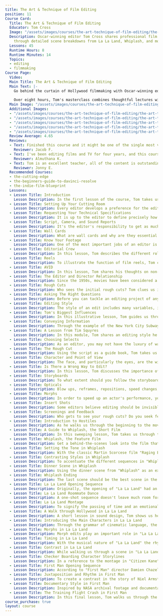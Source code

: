 ```yaml
---
title: The Art & Technique of Film Editing
position: 11
Course Card:
  Title: The Art & Technique of Film Editing
  Educator: Tom Cross
  Image: "/assets/images/courses/the-art-technique-of-film-editing/the-art-technique-of-film-editing.jpg"
  Description: Oscar-winning editor Tom Cross shares professional film editing techniques
    through detailed scene breakdowns from La La Land, Whiplash, and more.
  Lessons: 45
  Runtime Hours: 8
  Runtime Minutes: 14
  Topics:
  - editing
  - filmmaking
Course Page:
  Video: 
  Main Title: The Art & Technique of Film Editing
  Main Text: |-
    Go behind the curtain of Hollywood filmmaking with Oscar-winning editor Tom Cross, ACE as he teaches you the practices that are expected of feature-film editors, as well as the processes and methodologies that have made him one of the leading editors working in the industry today. 
    
    Over eight hours, Tom's masterclass combines thoughtful lectures with in-depth deconstructions of scenes from many of Tom’s biggest projects including La La Land, First Man, Whiplash and more, making it a must-see for editors and filmmakers of all levels and genres.
  Main Image: "/assets/images/courses/the-art-technique-of-film-editing/the-art-technique-of-film-editing-1.jpg"
  Additional Images: 
  - "/assets/images/courses/the-art-technique-of-film-editing/the-art-technique-of-film-editing-2.jpg"
  - "/assets/images/courses/the-art-technique-of-film-editing/the-art-technique-of-film-editing-3.jpg"
  - "/assets/images/courses/the-art-technique-of-film-editing/the-art-technique-of-film-editing-4.jpg"
  - "/assets/images/courses/the-art-technique-of-film-editing/the-art-technique-of-film-editing-5.jpg"
  - "/assets/images/courses/the-art-technique-of-film-editing/the-art-technique-of-film-editing-6.jpg"
  Review Average: 4.65
  Reviews:
  - Text: Finished this course and it might be one of the single most valuable things in terms of editing that I have seen. I went to film school and got the basics of editing and theory but this course helped to elevate everything I learned there so much. Very inspiring course and one that I plan on watching through again soon.
    Reviewer: Jacob F.
  - Text: I've been editing films and TV for four years, and this course has taught me so much, I highly recommend it for not only editors but directors, cinematographers, producers, and everyone loves to get a deep understanding of the real film industry.
    Reviewer: Almuthana K.
  - Text: Tom is an excellent teacher, all of the content is outstanding and the insights you will gain on the art and craft of film editing are well worth the price of admission... a relatively rare opportunity to get this level of access to such a talented editor who shares their wisdom on the craft of film editing in articulate depth and practical detail.
    Reviewer: Jonny E.
  Recommended Courses:
  - the-cutting-edge
  - the-beginners-guide-to-davinci-resolve
  - the-indie-film-blueprint
  Lessons:
  - Lesson Title: Introduction
    Lesson Description: In the first lesson of the course, Tom takes us back to his early days working in New York City as a commercial, documentary, and TV assistant editor. Wanting to get his hands on the brand new AVID non-linear editing system, Tom worked wherever he could, learning from other masters for years before he transitioned to the editor role. Later in his career, he demonstrates how relationships are the key to the filmmaking business, when he called on his AVID reps to loan him an editing suite for a small budget movie he was working on, "Whiplash", which would ultimately win Tom an Academy Award in Editing.
  - Lesson Title: Setting Up Your Cutting Room
    Lesson Description: Every editor develops a preference for the editing room setup, but in this lesson we also learn when an editor might change the layout to suit the needs of the director and producer. Choosing a room with a window or one that is completely dark, how to arrange your speakers, creating a wall calendar for the movie development, to organizing the scenes in a "wall of cards" - these are all considerations for any feature film editor. Tom also describes his infamous "Do Not Disturb" red light that prevents unwanted disruptions when reviewing the latest edits.
  - Lesson Title: Requesting Your Technical Specifications
    Lesson Description: It is up to the editor to define precisely how you want your footage. You have the power to ask for what you need, says Tom. That includes the specific codec you're working in, burned in timecode for the sound editor, the aspect ratio and resolution, the media naming convention, and especially the Frame and Focus Leader. If you don't ask, the studio might default to the last film they worked on, with completely different technical specifications.
  - Lesson Title: Script, Camera, and Sound Reports
    Lesson Description: It's the editor's responsibility to get as much information as possible about the footage you receive. In this lesson, Tom discusses the typical notes he'll receive during a feature film shoot, including director's comments, updates from the script supervisor, and notes from the camera and sound department.
  - Lesson Title: Wall Cards
    Lesson Description: What are wall cards and why are they essential for organizing a movie structure as it's being filmed? Tom clues us into the typical conventions and also how he personally uses wall cards.
  - Lesson Title: Know Your Footage
    Lesson Description: One of the most important jobs of an editor is to know the footage. That means watching every frame that's been shot, organizing dailies, and creating an inventory of everything. Tom guides us through his process, including the highly time consuming but essential job of script syncing all the footage.
  - Lesson Title: Editorial Crew
    Lesson Description: In this lesson, Tom describes the different roles of an editorial crew and how they collaborate on an edit. He also provides advice to assistant editors who want to learn on the job. Lastly, we learn about relying on subject experts when a film needs to be accurate, and when it's possible to push aside realism to improve the cinematic and dramatic story.
  - Lesson Title: Reels
    Lesson Description: To illustrate the function of film reels, Tom compares an editor to a train dispatcher sending multiple trains out concurrently. On a film, the editor has to task multiple assignments to other departments, such as sound mixing and visual effects. Separating the movie into smaller portions - or reels - has a practical history with film, but it continues to serve a vital role in editing today.
  - Lesson Title: AVID
    Lesson Description: In this lesson, Tom shares his thoughts on non-linear editing systems, including Adobe Premiere, Apple Final Cut, and AVID Media Composer. He emphasizes that while all programs are capable and useful, there's a few reasons why feature films are typically edited in AVID.
  - Lesson Title: The Editor and Director Relationship
    Lesson Description: Since the 1950s, movies have been considered a director's medium, and the editor is hired to execute that vision. But in Tom's experience, each director has a completely different perspective on the editor relationship. He describes his process with director Damien Chazelle and how they have developed a trust for one another after collaborating on films such as "La La Land" , "Whiplash", and "First Man".
  - Lesson Title: Rough Cuts
    Lesson Description: Who sees the initial rough cuts? Tom clues us into the intimate, trusted relationship between an editor and director, and the etiquette for showing dailies and rough cuts to a film's producers and studio representatives.
  - Lesson Title: Asking The Right Questions
    Lesson Description: Before you can tackle an editing project of any size or complexity, you must first answer a series of questions. What is the movie about? What is the theme and tone? The answers will inform the editing style and whether you're editing for character, story, or theme.
  - Lesson Title: Editing Style
    Lesson Description: The style of an edit includes many variables, including rhythm, pace, timing, shot selection, and inserts. In his perspective, Tom says sometimes you want the edit to be invisible, and other times you want viewers to notice the editing. He illustrates edit style with a look at "JFK", which mixes in archival footage in a unique way.
  - Lesson Title: Tom's Biggest Influences
    Lesson Description: In this illustrative lesson, Tom guides us through his favourite scenes in a number of classic films, including "Heat", "The French Connection", "Raging Bull", "Lawrence of Arabia" and more. We learn about rhythm, parallel cutting, and contrast, as well as editing for impact.
  - Lesson Title: Conveying Information
    Lesson Description: Through the example of the New York City Subway, Tom describes the appropriate time and place for conveying information in a movie, in order to guide viewers rather than overwhelm them.
  - Lesson Title: A Lesson from Tim Squyres
    Lesson Description: In this module, Tom shares an editing style he's learned from Tim Squyres, editor for director Ang Lee (Life of Pi, Crouching Tiger, Hidden Dragon).
  - Lesson Title: Choosing Selects
    Lesson Description: As an editor, you may not have the luxury of watching all the footage more than once, so you have to make it count. Tom reveals his own process for selecting favorite shots and placing them in initial sequences.
  - Lesson Title: The Rough Cut
    Lesson Description: Using the script as a guide book, Tom takes us through his approach to the first assembly. With notes from the director and script supervisor, along with your own intuition and process, there are multiple ways to tackle the first pass through of a film edit.
  - Lesson Title: Character and Point of View
    Lesson Description: The face, and particularly the eyes, are the window to a character. Using examples from Hitchcock, Tom gives us an insight into his approach to a scene with multiple characters, and how we use the gaze to determine a scene's geography and character focus.
  - Lesson Title: Is There a Wrong Way to Edit?
    Lesson Description: In this lesson, Tom discusses the importance of serving the story and characters, rather than imposing your own ego and style to an edit.
  - Lesson Title: Storyboards
    Lesson Description: To what extent should you follow the storyboards or animatics provided to you as an editor? Tom presents a few different perspectives on storyboards, and why for his films he prefers to cut based on the actors' performances rather than following a strict storyboard.
  - Lesson Title: Opticals
    Lesson Description: Blow ups, reframes, repositions, speed changes, morphs, flops - these are all types of opticals, which are simple effects used by editors to help the story. You can get away with a lot of image alterations, but they have to be done purposeful.
  - Lesson Title: Morphs
    Lesson Description: In order to speed up an actor's performance, you may have to use a morph effect, where you blend together images of the actor's face as seamlessly as possible. While it's an essential tool, the morph effect has to be used with precision to ensure the audience doesn't notice it.
  - Lesson Title: Insert Shots
    Lesson Description: Some editors believe editing should be invisible, but using the example of "Whiplash", Tom reveals how director Damien Chazelle wanted the edit to become its own character in the film. By capturing a variety of inserts - or close up details of objects - Chazelle ensured that he had enough little pieces to create a rhythm in the edit.
  - Lesson Title: Screenings and Feedback
    Lesson Description: Who gets to see your rough cuts? Do you seek feedback? How much do the opinions of friends, family, and even your editorial crew inform or change your own beliefs on the film direction? In this lesson, Tom discusses the important considerations when you open your rough cuts to screenings.
  - Lesson Title: Introduction to Hostiles
    Lesson Description: As he walks us through the beginning to the movie "Hostiles", Tom clues us into his editing decisions with selling stunts, how to use sound prelaps for transitions, and how to purposefully disorient viewers before bringing all the pieces together. Most importantly, he emphasizes his philosophy on favoring faces - especially if they're familiar movie star faces like Christian Bale.
  - Lesson Title: A Guide to Whiplash, the Short Film
    Lesson Description: In this sweeping lesson, Tom takes us through the short film version of "Whiplash". Using the language of editing, we see how the viewer experiences extreme discomfort and dizzying fear in only a few short minutes. We see how inserts and closeups, editing rhythm and contrasting pace, and the use of the character's gaze all work in tandem to put us inside the world of a jazz drummer.
  - Lesson Title: Whiplash, the Feature Film
    Lesson Description: Get a behind-the-scenes look into the film that earned Tom Cross an Academy Award in Editing, as well as nominations for Best Picture and Best Adapted Screenplay. Now that you've seen the making of the short film, in this lesson Tom shows us how he and director Damien Chazelle had to revise their approach when they edited the feature-length version.
  - Lesson Title: Setting the Tone in Whiplash
    Lesson Description: With the classic Martin Scorcese film "Raging Bull" as a guide, Tom shows us how he borrowed editing styles from action and sports films to set the tone for "Whiplash".
  - Lesson Title: Contrasting Styles in Whiplash
    Lesson Description: To accentuate the different sequences in "Whiplash", Tom recounts how he chose to contrast the pace, rhythm and speed from scene to scene.
  - Lesson Title: Dinner Scene in Whiplash
    Lesson Description: Using the dinner scene from "Whiplash" as an example, Tom shows us how to setup classical geography around a table, build up tension with the pace of the cuts, and push character development within one scene.
  - Lesson Title: Whiplash Ending
    Lesson Description: The last scene should be the best scene in the movie, says Tom Cross, describing his shared philosophy with director Damien Chazelle. In this lesson, Tom recalls all of the initial attempts at ending "Whiplash", before focusing on the essential and most dramatic elements. Through the process of syncing music and drum shots with the emotional character performances, we see how Tom built up the film's closing scene in a way that resembles the blood bath in "The Wild Bunch".
  - Lesson Title: La La Land Opening Sequence
    Lesson Description: Originally, the opening of "La La Land" had an old fashioned overture with screen credits before the first musical dance number. But when it didn't seem to work, Tom illustrates how thinking outside the box with a visual effect enabled the film to blend a single shot sequence with an introduction to our main characters on the Los Angeles freeway.
  - Lesson Title: La La Land Roommate Dance
    Lesson Description: A one-shot sequence doesn't leave much room for editing, but Tom shows us how this musical scene was greatly improved with hidden cuts, morphs and speed changes to sync with the music, and a composited background from different takes.
  - Lesson Title: La La Land Montage
    Lesson Description: To signify the passing of time and an emotional shift in Emma Stone's character, we see the clever use of dissolves and collages in a montage love letter to Hollywood.
  - Lesson Title: A Walk through Hollywood in La La Land
    Lesson Description: A short lesson in sound design, Tom shows us how Emma Stone's simple night time walk through Hollywood is enhanced with ambient and footstep sounds.
  - Lesson Title: Introducing the Main Characters in La La Land
    Lesson Description: Through the grammar of cinematic language, the audience is introduced to Emma Stone and Ryan Gosling with parallel sequences. The similarities in shot rhythm allows viewers to feel the similarities between the two characters.
  - Lesson Title: Morphs in La La Land
    Lesson Description: Morph edits play an important role in "La La Land", enabling Tom to remove line flubs and errors in what appears to be unbroken shots.
  - Lesson Title: Timing in La La Land
    Lesson Description: With the musical nature of "La La Land" the rhythm and pacing of shots and sequences play an important part in the story's flow. Tom also describes how background music takes on a different level of detail with director Damien Chazelle, who is a musician and has a strong belief in the significance of musical timing.
  - Lesson Title: Contrast in La La Land
    Lesson Description: While walking us through a scene in "La La Land", Tom illustrates the use of contrasting style and pace when flowing from one scene to another. This particular scene, where Emma Stone and Ryan Gosling perform a live piano duet in a single take, also depends on careful timing and morph effects. Finally we learn why the scene utilizes a heavy green cast, as a reference to Hitchcok's "Vertigo".
  - Lesson Title: Checker Boarding Character Storylines
    Lesson Description: In a reference to the montage in "Citizen Kane", which signifies the passing of time and a change in relationship, Tom walks us through the parallel scenes that show Emma Stone and Ryan Gosling's characters growing apart. When they arrive at the scene of John Legend's performance, the rapid cuts and eye glances build up a crescendo resulting in a decisive ending.
  - Lesson Title: First Man Opening Sequence
    Lesson Description: According to "First Man" director Damien Chazelle, the last scene should be your best, but the first scene should be your second best. Tom walks us through the gripping opening sequence aboard an Apollo spacecraft, as we hear and see small details from the character's point of view that puts us into the center of the action.
  - Lesson Title: Juxtaposition and Rhythm in First Man
    Lesson Description: To create a contrast in the story of Niel Armstrong, Tom describes how he balanced the mission and space scenes with the earthbound Neil and his family. "The Moon and the Kitchen Sink" is how they referred to the two juxtaposed storylines in the film, and we see how a cinema verité camera style for the home scenes sets up a different style when we're aboard the space vessel.
  - Lesson Title: Documentary Style in First Man
    Lesson Description: Inspired by NASA archival footage and documentaries from the 1960s-70s, many of the scenes in First Man were covered with multiple cameras, in a documentary, cinema verité style. To the cinematographer's surprise, Tom actually used many of the shooting imperfections which are the byproduct of this documentary style, such as rack focuses and snap zooms. The effect creates dramatic moments and transitions in scenes, giving them a flair of truth above the emotional effect.
  - Lesson Title: The Training Flight Crash in First Man
    Lesson Description: In this final lesson, Tom walks us through the chaotic scene in "First Man" where Niel Armstrong crashes during a lunar training flight. The scene is based on real footage of the crash, but director Damien Chazelle wanted to throw the audience headfirst into the action. We see how the use of inserts, sound fragments, and rapid cuts build up to the ultimate pay off - Niel Armstrong, played by actor Ryan Gosling, ejecting from the aircraft at the final moment before it explodes.
course_purchase: true
layout: course
---
```


